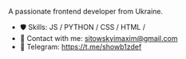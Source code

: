 A passionate frontend developer from Ukraine.
- 🛡 Skills: JS / PYTHON / CSS / HTML / 
- 🔭 Contact with me: sitowskyimaxim@gmail.com
- 👀 Telegram: https://t.me/showb1zdef

